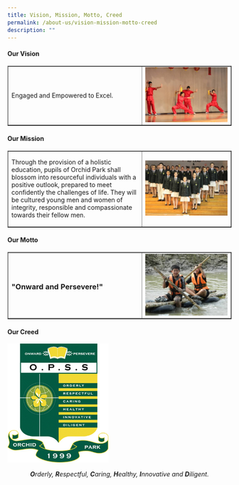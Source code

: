 ```yaml
---
title: Vision, Mission, Motto, Creed
permalink: /about-us/vision-mission-motto-creed
description: ""
---
```

<h4>Our Vision</h4>
<table style="border-collapse: collapse; width: 100%;" border="1">
<tbody>
<tr>
<td style="width: 60%;">
<p>Engaged&nbsp;and Empowered to Excel.</p>
</td>
<td style="width: 40%;"><img src="/images/vmmc1.jpg"></td>
</tr>
</tbody>
</table>
<h4>Our Mission</h4>
<table style="border-collapse: collapse; width: 100%;" border="1">
<tbody>
<tr>
<td style="width: 60%;">
<p>Through the provision of a holistic education, pupils of Orchid Park shall blossom into resourceful individuals with a positive outlook, prepared to meet confidently the challenges of life. They will be cultured young men and women of integrity, responsible and compassionate towards their fellow men.</p>
</td>
<td style="width: 40%;"><img src="/images/vmmc2.jpg"></td>
</tr>
</tbody>
</table>
<h4>Our Motto</h4>
<table style="border-collapse: collapse; width: 100%;" border="1">
<tbody>
<tr>
<td style="width: 60%;">
<h3>"Onward and Persevere!"</h3>
</td>
<td style="width: 40%;"><img src="/images/vmmc3.jpg"></td>
</tr>
</tbody>
</table>
<h4>Our Creed</h4>
<img style="width: 45%;" src="/images/logos.jpg" />
<p style="text-align: center;"><em><strong>O</strong>rderly,&nbsp;<strong>R</strong>espectful,&nbsp;<strong>C</strong>aring,&nbsp;<strong>H</strong>ealthy,&nbsp;<strong>I</strong>nnovative and&nbsp;<strong>D</strong>iligent.</em></p>